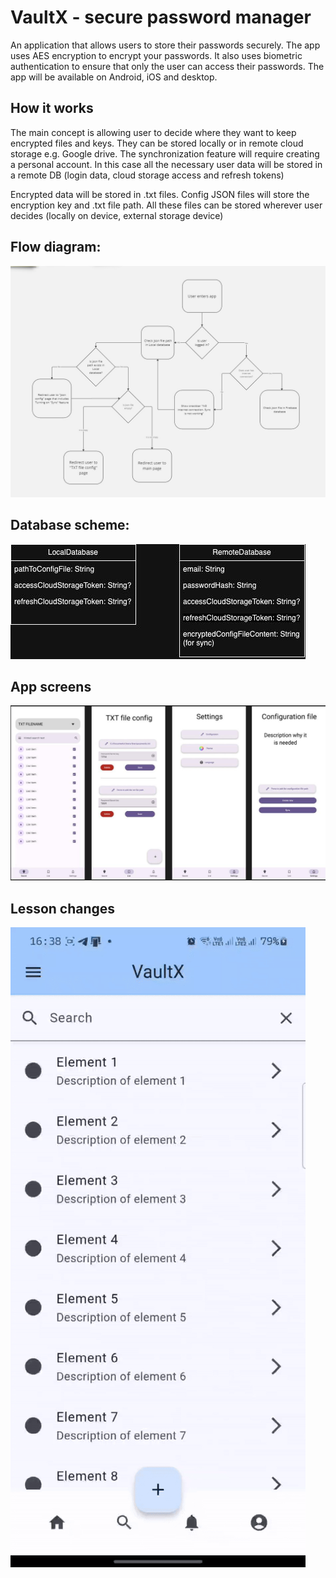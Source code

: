 # VaultX - secure password manager

An application that allows users to store their passwords securely. The app uses AES encryption to encrypt your passwords. It also uses biometric authentication to ensure that only the user can access their passwords. The app will be available on Android, iOS and desktop.

## How it works

The main concept is allowing user to decide where they want to keep encrypted files and keys. They can be stored locally or in remote cloud storage e.g. Google drive. The synchronization feature will require creating a personal account. In this case all the necessary user data will be stored in a remote DB (login data, cloud storage access and refresh tokens)

Encrypted data will be stored in .txt files. Config JSON files will store the encryption key and .txt file path. All these files can be stored wherever user decides (locally on device, external storage device)

## Flow diagram:

![flow diagram](./images/diagrams/flow%20diagram.jpg)

## Database scheme:

![database scheme](./images/diagrams/database%20scheme.jpg)

## App screens

![screens](./images/diagrams/screens.jpg)

## Lesson changes

![Lesson12](./images/lesson12/lesson12.gif)
